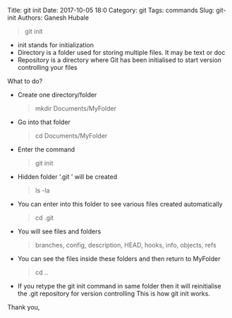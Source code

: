 Title: git init
Date: 2017-10-05 18:0
Category: git
Tags: commands
Slug: git-init
Authors: Ganesh Hubale

> git init

*   init stands for initialization
*   Directory is a folder used for storing multiple files. It may be text or doc
*   Repository is a directory where Git has been initialised to start version controlling your files

What to do?

*   Create one directory/folder

    > mkdir Documents/MyFolder

*   Go into that folder

    > cd Documents/MyFolder

*   Enter the command

    > git init

*   Hidden folder ‘.git ’ will be created

    > ls -la

*   You can enter into this folder to see various files created automatically

    > cd .git

*   You will see files and folders

    > branches, config, description, HEAD, hooks, info, objects, refs

*   You can see the files inside these folders and then return to MyFolder

    > cd ..

*   If you retype the git init command in same folder then it will reinitialise the .git repository for version controlling This is how git init works.

Thank you,
